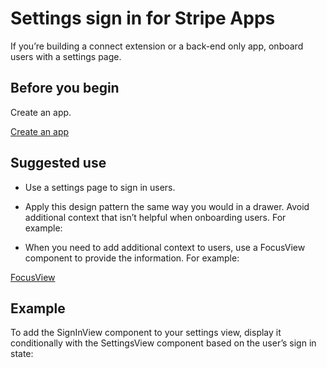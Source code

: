 # Settings sign in for Stripe Apps

If you’re building a connect extension or a back-end only app, onboard users with a settings page.

## Before you begin

Create an app.

[Create an app](/stripe-apps/create-app)

## Suggested use

- Use a settings page to sign in users.

- Apply this design pattern the same way you would in a drawer. Avoid additional context that isn’t helpful when onboarding users. For example:

- When you need to add additional context to users, use a FocusView component to provide the information. For example:

[FocusView](/stripe-apps/components/focusview)

## Example

To add the SignInView component to your settings view, display it conditionally with the SettingsView component based on the user’s sign in state:
